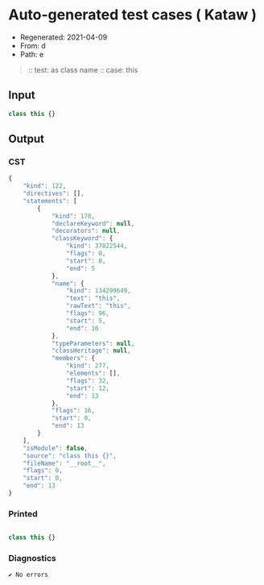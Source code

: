 # Auto-generated test cases ( Kataw )
- Regenerated: 2021-04-09
- From: d
- Path: e
> :: test: as class name
> :: case: this
## Input

`````js
class this {}
`````

## Output

### CST

```javascript
{
    "kind": 122,
    "directives": [],
    "statements": [
        {
            "kind": 178,
            "declareKeyword": null,
            "decorators": null,
            "classKeyword": {
                "kind": 37822544,
                "flags": 0,
                "start": 0,
                "end": 5
            },
            "name": {
                "kind": 134299649,
                "text": "this",
                "rawText": "this",
                "flags": 96,
                "start": 5,
                "end": 10
            },
            "typeParameters": null,
            "classHeritage": null,
            "members": {
                "kind": 277,
                "elements": [],
                "flags": 32,
                "start": 12,
                "end": 13
            },
            "flags": 16,
            "start": 0,
            "end": 13
        }
    ],
    "isModule": false,
    "source": "class this {}",
    "fileName": "__root__",
    "flags": 0,
    "start": 0,
    "end": 13
}
```

### Printed

```javascript

class this {}
```

### Diagnostics

```javascript
✔ No errors
```

